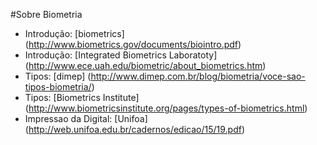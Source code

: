 #Sobre Biometria

* Introdução: [biometrics] (http://www.biometrics.gov/documents/biointro.pdf)
* Introdução: [Integrated Biometrics Laboratoty] (http://www.ece.uah.edu/biometric/about_biometrics.htm)
* Tipos: [dimep] (http://www.dimep.com.br/blog/biometria/voce-sao-tipos-biometria/)
* Tipos: [Biometrics Institute] (http://www.biometricsinstitute.org/pages/types-of-biometrics.html)
* Impressao da Digital: [Unifoa] (http://web.unifoa.edu.br/cadernos/edicao/15/19.pdf)
